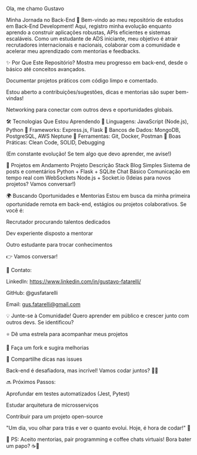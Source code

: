 Ola, me chamo Gustavo 

Minha Jornada no Back-End 🚀
Bem-vindo ao meu repositório de estudos em Back-End Development! Aqui, registro minha evolução enquanto aprendo a construir aplicações robustas, APIs eficientes e sistemas escaláveis. Como um estudante de ADS iniciante, meu objetivo é atrair recrutadores internacionais e nacionais, colaborar com a comunidade e acelerar meu aprendizado com mentorias e feedbacks.

✨ Por Que Este Repositório?
Mostra meu progresso em back-end, desde o básico até conceitos avançados.

Documentar projetos práticos com código limpo e comentado.

Estou aberto a contribuições/sugestões, dicas e mentorias são super bem-vindas!

Networking para conectar com outros devs e oportunidades globais.

🛠️ Tecnologias Que Estou Aprendendo
🔹 Linguagens: JavaScript (Node.js), Python
🔹 Frameworks: Express.js, Flask
🔹 Bancos de Dados: MongoDB, PostgreSQL, AWS Neptune
🔹 Ferramentas: Git, Docker, Postman
🔹 Boas Práticas: Clean Code, SOLID, Debugging

(Em constante evolução! Se tem algo que devo aprender, me avise!)

📂 Projetos em Andamento
Projeto	Descrição	Stack
Blog Simples	Sistema de posts e comentários	Python + Flask + SQLite
Chat Básico	Comunicação em tempo real com WebSockets	Node.js + Socket.io
(Ideias para novos projetos? Vamos conversar!)

🌍 Buscando Oportunidades e Mentorias
Estou em busca da minha primeira oportunidade remota em back-end, estágios ou projetos colaborativos. Se você é:

Recrutador procurando talentos dedicados

Dev experiente disposto a mentorar

Outro estudante para trocar conhecimentos

👉 Vamos conversar!

📩 Contato:

LinkedIn: https://www.linkedin.com/in/gustavo-fatarelli/

GitHub: @gusfatarelli

Email: gus.fatarelli@gmail.com

💡 Junte-se à Comunidade!
Quero aprender em público e crescer junto com outros devs. Se identificou?

⭐ Dê uma estrela para acompanhar meus projetos

🚀 Faça um fork e sugira melhorias

💬 Compartilhe dicas nas issues

Back-end é desafiadora, mas incrível! Vamos codar juntos? 👨‍💻

🔜 Próximos Passos:

Aprofundar em testes automatizados (Jest, Pytest)

Estudar arquitetura de microsserviços

Contribuir para um projeto open-source

"Um dia, vou olhar para trás e ver o quanto evolui. Hoje, é hora de codar!" 💪

📌 PS: Aceito mentorias, pair programming e coffee chats virtuais! Bora bater um papo? ☕🚀
